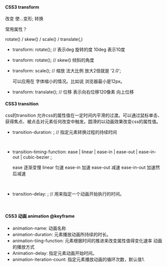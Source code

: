 #### CSS3 transform 

改变 使...变形;  转换

常用属性？

rotate() / skew() / scale() / translate(,) 

* transform: rotate(); // 表示deg 旋转的度 10deg 表示10度

* transform: rotate(); // skew() 倾斜的角度

* transform: scale(); // 缩放 法大比例 放大2倍就是 '2.0';

  可以应用在 字体缩小的情况。比如说 浏览器最小是12px。

* transform: translate(); // 位移 表示向右位移120像素 向上位移 

#### CSS3 transition

css的transition 允许css的属性值在一定时间内平滑的过渡。可以通过鼠标单击、获得焦点、被点击对元素任何改变中触发。圆滑的以动画效果改变css的属性值。



* transition-duration: <time> ; // 指定元素转换过程的持续时间

  ​

* transition-timing-function: ease | linear | ease-in | ease-out | ease-in-out | cubic-bezier ;

  ease 逐渐变慢  linear 匀速 ease-in 加速 ease-out 减速 ease-in-out 加速然后减速 

  ​

* transition-delay: <time> ; // 用来指定一个动画开始执行的时间。 

  ​



#### CSS3 动画 animation @keyframe



* animation-name: 动画名称
* animation-duration: 元素播放动画所持续的时长。
* animation-tiing-function: 元素根据时间的推进来改变属性值得变化速率 动画的播放方式
* Animation-delay: 指定元素动画开始时间。
* animation-iteration-count: 指定元素播放动画的循环次数，默认值1.





















